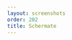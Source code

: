 ```yaml
---
layout: screenshots
order: 202
title: Schermate
---
```

  <a href="/resources/remmina-plugin-folder/archive/latest/italian/general.png"
    data-caption="Impostazioni generali"></a>
